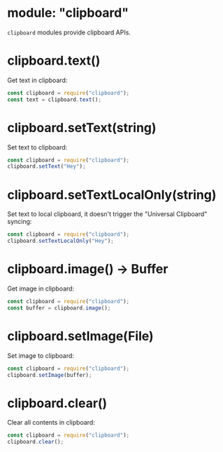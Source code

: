 # module: "clipboard"

`clipboard` modules provide clipboard APIs.

# clipboard.text()

Get text in clipboard:

```js
const clipboard = require("clipboard");
const text = clipboard.text();
```

# clipboard.setText(string)

Set text to clipboard:

```js
const clipboard = require("clipboard");
clipboard.setText("Hey");
```

# clipboard.setTextLocalOnly(string)

Set text to local clipboard, it doesn't trigger the "Universal Clipboard" syncing:

```js
const clipboard = require("clipboard");
clipboard.setTextLocalOnly("Hey");
```

# clipboard.image() -> Buffer

Get image in clipboard:

```js
const clipboard = require("clipboard");
const buffer = clipboard.image();
```

# clipboard.setImage(File)

Set image to clipboard:

```js
const clipboard = require("clipboard");
clipboard.setImage(buffer);
```

# clipboard.clear()

Clear all contents in clipboard:

```js
const clipboard = require("clipboard");
clipboard.clear();
```